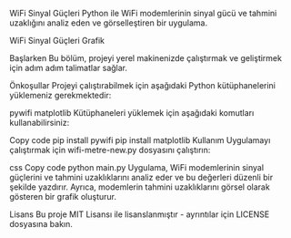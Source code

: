 WiFi Sinyal Güçleri
Python ile WiFi modemlerinin sinyal gücü ve tahmini uzaklığını analiz eden ve görselleştiren bir uygulama.

WiFi Sinyal Güçleri Grafik

Başlarken
Bu bölüm, projeyi yerel makinenizde çalıştırmak ve geliştirmek için adım adım talimatlar sağlar.

Önkoşullar
Projeyi çalıştırabilmek için aşağıdaki Python kütüphanelerini yüklemeniz gerekmektedir:

pywifi
matplotlib
Kütüphaneleri yüklemek için aşağıdaki komutları kullanabilirsiniz:

Copy code
pip install pywifi
pip install matplotlib
Kullanım
Uygulamayı çalıştırmak için wifi-metre-new.py dosyasını çalıştırın:

css
Copy code
python main.py
Uygulama, WiFi modemlerinin sinyal güçlerini ve tahmini uzaklıklarını analiz eder ve bu değerleri düzenli bir şekilde yazdırır. Ayrıca, modemlerin tahmini uzaklıklarını görsel olarak gösteren bir grafik oluşturur.

Lisans
Bu proje MIT Lisansı ile lisanslanmıştır - ayrıntılar için LICENSE dosyasına bakın.

